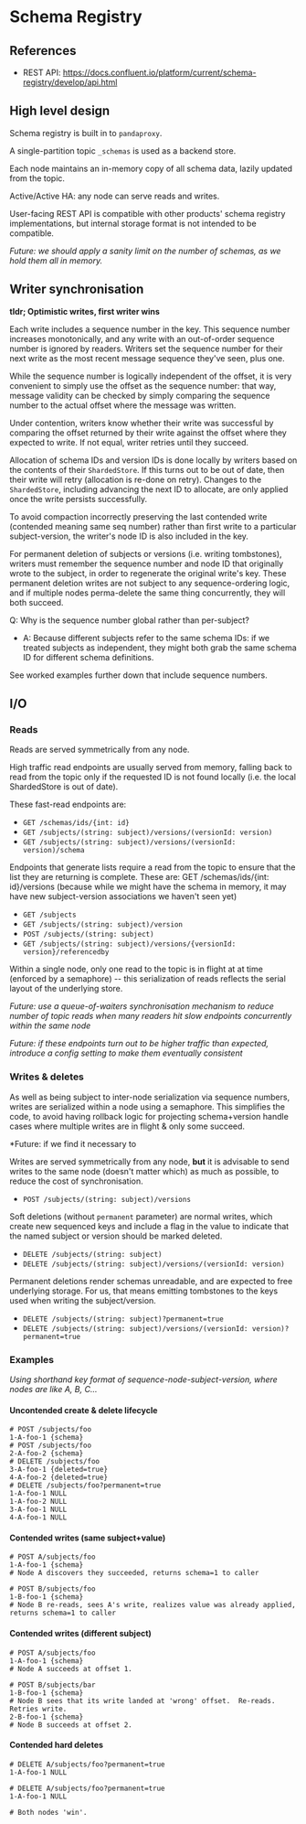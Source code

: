 # Schema Registry

## References

- REST API: https://docs.confluent.io/platform/current/schema-registry/develop/api.html

## High level design

Schema registry is built in to `pandaproxy`.

A single-partition topic `_schemas` is used as a backend store.

Each node maintains an in-memory copy of all schema data, lazily updated from the topic.

Active/Active HA: any node can serve reads and writes.

User-facing REST API is compatible with other products' schema registry implementations, but internal storage format is
not intended to be compatible.

*Future: we should apply a sanity limit on the number of schemas, as we hold them all in memory.*

## Writer synchronisation

**tldr; Optimistic writes, first writer wins**

Each write includes a sequence number in the key. This sequence number increases monotonically, and any write with an
out-of-order sequence number is ignored by readers. Writers set the sequence number for their next write as the most
recent message sequence they've seen, plus one.

While the sequence number is logically independent of the offset, it is very convenient to simply use the offset as the
sequence number:
that way, message validity can be checked by simply comparing the sequence number to the actual offset where the message
was written.

Under contention, writers know whether their write was successful by comparing the offset returned by their write
against the offset where they expected to write. If not equal, writer retries until they succeed.

Allocation of schema IDs and version IDs is done locally by writers based on the contents of their `ShardedStore`. If
this turns out to be out of date, then their write will retry (allocation is re-done on retry). Changes to the
`ShardedStore`, including advancing the next ID to allocate, are only applied once the write persists successfully.

To avoid compaction incorrectly preserving the last contended write (contended meaning same seq number) rather than
first write to a particular subject-version, the writer's node ID is also included in the key.

For permanent deletion of subjects or versions (i.e. writing tombstones), writers must remember the sequence number and
node ID that originally wrote to the subject, in order to regenerate the original write's key. These permanent deletion
writes are not subject to any sequence-ordering logic, and if multiple nodes perma-delete the same thing concurrently,
they will both succeed.

Q: Why is the sequence number global rather than per-subject?

- A: Because different subjects refer to the same schema IDs: if we treated subjects as independent, they might both
  grab the same schema ID for different schema definitions.

See worked examples further down that include sequence numbers.

## I/O

### Reads

Reads are served symmetrically from any node.

High traffic read endpoints are usually served from memory, falling back to read from the topic only if the requested ID
is not found locally (i.e. the local ShardedStore is out of date).

These fast-read endpoints are:

- `GET /schemas/ids/{int: id}`
- `GET /subjects/(string: subject)/versions/(versionId: version)`
- `GET /subjects/(string: subject)/versions/(versionId: version)/schema`

Endpoints that generate lists require a read from the topic to ensure that the list they are returning is complete.
These are:
GET /schemas/ids/{int: id}/versions
(because while we might have the schema in memory, it may have new subject-version associations we haven't seen yet)

- `GET /subjects`
- `GET /subjects/(string: subject)/version`
- `POST /subjects/(string: subject)`
- `GET /subjects/(string: subject)/versions/{versionId: version}/referencedby`

Within a single node, only one read to the topic is in flight at at time (enforced by a semaphore) -- this serialization
of reads reflects the serial layout of the underlying store.

*Future: use a queue-of-waiters synchronisation mechanism to reduce number of topic reads when many readers hit slow
endpoints concurrently within the same node*

*Future: if these endpoints turn out to be higher traffic than expected, introduce a config setting to make them
eventually consistent*

### Writes & deletes

As well as being subject to inter-node serialization via sequence numbers, writes are serialized within a node using a
semaphore. This simplifies the code, to avoid having rollback logic for projecting schema+version handle cases where
multiple writes are in flight & only some succeed.

*Future: if we find it necessary to

Writes are served symmetrically from any node, **but** it is advisable to send writes to the same node (doesn't matter
which)
as much as possible, to reduce the cost of synchronisation.

- `POST /subjects/(string: subject)/versions`

Soft deletions (without `permanent` parameter) are normal writes, which create new sequenced keys and include a flag in
the value to indicate that the named subject or version should be marked deleted.

- `DELETE /subjects/(string: subject)`
- `DELETE /subjects/(string: subject)/versions/(versionId: version)`

Permanent deletions render schemas unreadable, and are expected to free underlying storage. For us, that means emitting
tombstones to the keys used when writing the subject/version.

- `DELETE /subjects/(string: subject)?permanent=true`
- `DELETE /subjects/(string: subject)/versions/(versionId: version)?permanent=true`

### Examples

*Using shorthand key format of sequence-node-subject-version, where nodes are like A, B, C...*

#### Uncontended create & delete lifecycle

    # POST /subjects/foo
    1-A-foo-1 {schema}
    # POST /subjects/foo
    2-A-foo-2 {schema}
    # DELETE /subjects/foo
    3-A-foo-1 {deleted=true}
    4-A-foo-2 {deleted=true}
    # DELETE /subjects/foo?permanent=true
    1-A-foo-1 NULL
    1-A-foo-2 NULL
    3-A-foo-1 NULL
    4-A-foo-1 NULL

#### Contended writes (same subject+value)

    # POST A/subjects/foo
    1-A-foo-1 {schema}
    # Node A discovers they succeeded, returns schema=1 to caller

    # POST B/subjects/foo
    1-B-foo-1 {schema}
    # Node B re-reads, sees A's write, realizes value was already applied, returns schema=1 to caller

#### Contended writes (different subject)

    # POST A/subjects/foo
    1-A-foo-1 {schema}
    # Node A succeeds at offset 1.

    # POST B/subjects/bar
    1-B-foo-1 {schema}
    # Node B sees that its write landed at 'wrong' offset.  Re-reads.  Retries write.
    2-B-foo-1 {schema}
    # Node B succeeds at offset 2.

#### Contended hard deletes

    # DELETE A/subjects/foo?permanent=true
    1-A-foo-1 NULL

    # DELETE A/subjects/foo?permanent=true
    1-A-foo-1 NULL

    # Both nodes 'win'.
